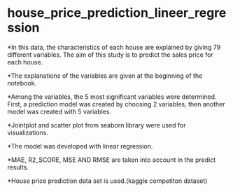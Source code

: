 # house_price_prediction_lineer_regression

*In this data, the characteristics of each house are explained by giving 79 different variables. The aim of this study is to predict the sales price for each house. 

*The explanations of the variables are given at the beginning of the notebook.

*Among the variables, the 5 most significant variables were determined. First, a prediction model was created by choosing 2 variables, then another model was created with 5 variables.

*Jointplot and scatter plot from seaborn library were used for visualizations.

*The model was developed with linear regression.

*MAE, R2_SCORE, MSE AND RMSE are taken into account in the predict results.

*House price prediction data set is used.(kaggle competiton dataset)

